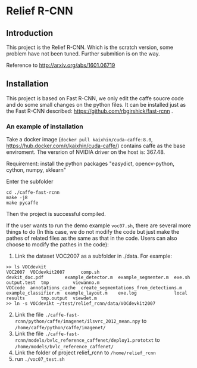 # Relief R-CNN

## Introduction
This project is the Relief R-CNN. Which is the scratch version, some problem have not been tuned. Further submition is on the way.

Reference to http://arxiv.org/abs/1601.06719

## Installation
This project is based on Fast R-CNN, we only edit the caffe soucre code and do some small changes on the python files. It can be installed just as the Fast R-CNN described: https://github.com/rbgirshick/fast-rcnn .

### An example of installation
Take a docker image (`docker pull kaixhin/cuda-caffe:8.0`, https://hub.docker.com/r/kaixhin/cuda-caffe/) contains caffe as the base enviroment.
The versrion of NVIDIA driver on the host is: 367.48.

Requirement: install the python packages "easydict, opencv-python, cython, numpy, sklearn"

Enter the subfolder 
```
cd ./caffe-fast-rcnn
make -j8
make pycaffe
```

Then the project is successful compiled.

If the user wants to run the demo example `voc07.sh`, there are several more things to do (In this case, we do not modify the code but just make the pathes of related files as the same as that in the code. Users can also choose to modify the pathes in the code):
1. Link the dataset VOC2007 as a subfolder in ./data. For example:

```
>> ls VOCdevkit
VOC2007  VOCdevkit2007      comp.sh                                 devkit_doc.pdf        example_detector.m  example_segmenter.m  exe.sh  output.test  tmp         viewanno.m
VOCcode  annotations_cache  create_segmentations_from_detections.m  example_classifier.m  example_layout.m    exe.log              local   results      tmp.output  viewdet.m
>> ln -s VOCdevikt ~/test/relief_rcnn/data/VOCdevkit2007
```

2. Link the file `./caffe-fast-rcnn/python/caffe/imagenet/ilsvrc_2012_mean.npy` to `/home/caffe/python/caffe/imagenet/`
3. Link the file `./caffe-fast-rcnn/models/bvlc_reference_caffenet/deploy1.prototxt` to `/home/models/bvlc_reference_caffenet/` 
4. Link the folder of project relief_rcnn to `/home/relief_rcnn`
5. run `./voc07_test.sh`

